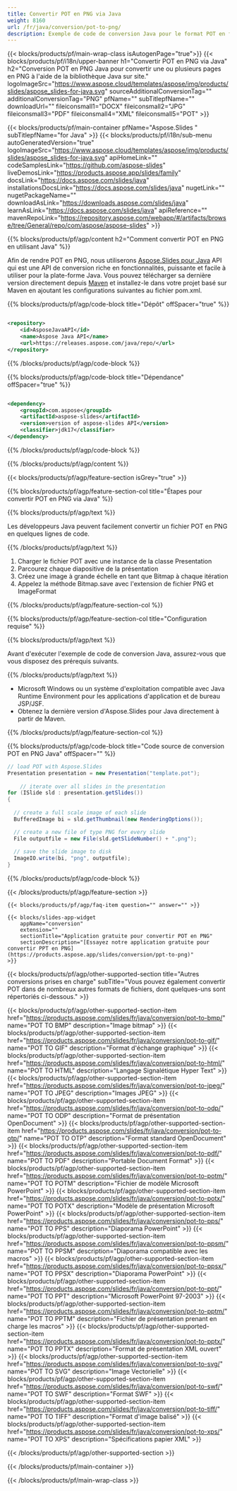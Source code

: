 ```yaml
---
title: Convertir POT en PNG via Java
weight: 8160
url: /fr/java/conversion/pot-to-png/ 
description: Exemple de code de conversion Java pour le format POT en fichier PNG. Utilisez cet exemple de code pour exporter des présentations PowerPoint et OpenOffice au format PNG dans n'importe quelle application Web ou de bureau basée sur Java.
---
```


{{< blocks/products/pf/main-wrap-class isAutogenPage="true">}}
{{< blocks/products/pf/i18n/upper-banner h1="Convertir POT en PNG via Java" h2="Conversion POT en PNG Java pour convertir une ou plusieurs pages en PNG à l'aide de la bibliothèque Java sur site." logoImageSrc="https://www.aspose.cloud/templates/aspose/img/products/slides/aspose_slides-for-java.svg" sourceAdditionalConversionTag="" additionalConversionTag="PNG" pfName="" subTitlepfName="" downloadUrl="" fileiconsmall1="DOCX" fileiconsmall2="JPG" fileiconsmall3="PDF" fileiconsmall4="XML" fileiconsmall5="POT" >}}

{{< blocks/products/pf/main-container pfName="Aspose.Slides " subTitlepfName="for Java" >}}
{{< blocks/products/pf/i18n/sub-menu autoGeneratedVersion="true" logoImageSrc="https://www.aspose.cloud/templates/aspose/img/products/slides/aspose_slides-for-java.svg" apiHomeLink="" codeSamplesLink="https://github.com/aspose-slides" liveDemosLink="https://products.aspose.app/slides/family" docsLink="https://docs.aspose.com/slides/java" installationsDocsLink="https://docs.aspose.com/slides/java" nugetLink="" nugetPackageName="" downloadAsLink="https://downloads.aspose.com/slides/java" learnAsLink="https://docs.aspose.com/slides/java" apiReference="" mavenRepoLink="https://repository.aspose.com/webapp/#/artifacts/browse/tree/General/repo/com/aspose/aspose-slides" >}}

{{% blocks/products/pf/agp/content h2="Comment convertir POT en PNG en utilisant Java" %}}

 Afin de rendre POT en PNG, nous utiliserons
 [Aspose.Slides pour Java](https://products.aspose.com/slides/fr/java/)
 API qui est une API de conversion riche en fonctionnalités, puissante et facile à utiliser pour la plate-forme Java. Vous pouvez télécharger sa dernière version directement depuis
 [Maven](https://repository.aspose.com/webapp/#/artifacts/browse/tree/General/repo/com/aspose/aspose-slides)
 et installez-le dans votre projet basé sur Maven en ajoutant les configurations suivantes au fichier pom.xml.

{{% blocks/products/pf/agp/code-block title="Dépôt" offSpacer="true" %}}

```xml

<repository>
    <id>AsposeJavaAPI</id>
    <name>Aspose Java API</name>
    <url>https://releases.aspose.com/java/repo/</url>
</repository>

```

{{% /blocks/products/pf/agp/code-block %}}

{{% blocks/products/pf/agp/code-block title="Dépendance" offSpacer="true" %}}

```xml

<dependency>
    <groupId>com.aspose</groupId>
    <artifactId>aspose-slides</artifactId>
    <version>version of aspose-slides API</version>
    <classifier>jdk17</classifier>
</dependency>
```

{{% /blocks/products/pf/agp/code-block %}}

{{% /blocks/products/pf/agp/content %}}

{{< blocks/products/pf/agp/feature-section isGrey="true" >}}

{{% blocks/products/pf/agp/feature-section-col title="Étapes pour convertir POT en PNG via Java" %}}

{{% blocks/products/pf/agp/text %}}

 Les développeurs Java peuvent facilement convertir un fichier POT en PNG en quelques lignes de code.

{{% /blocks/products/pf/agp/text %}}

1. Charger le fichier POT avec une instance de la classe Presentation
1. Parcourez chaque diapositive de la présentation
1. Créez une image à grande échelle en tant que Bitmap à chaque itération
1. Appelez la méthode Bitmap.save avec l'extension de fichier PNG et ImageFormat

{{% /blocks/products/pf/agp/feature-section-col %}}

{{% blocks/products/pf/agp/feature-section-col title="Configuration requise" %}}

{{% blocks/products/pf/agp/text %}}

 Avant d'exécuter l'exemple de code de conversion Java, assurez-vous que vous disposez des prérequis suivants.

{{% /blocks/products/pf/agp/text %}}

- Microsoft Windows ou un système d'exploitation compatible avec Java Runtime Environment pour les applications d'application et de bureau JSP/JSF.
- Obtenez la dernière version d'Aspose.Slides pour Java directement à partir de Maven.

{{% /blocks/products/pf/agp/feature-section-col %}}

{{% blocks/products/pf/agp/code-block title="Code source de conversion POT en PNG Java" offSpacer="" %}}

```cs
// load POT with Aspose.Slides
Presentation presentation = new Presentation("template.pot");
   
    // iterate over all slides in the presentation
for (ISlide sld : presentation.getSlides()) 
{
  
  // create a full scale image of each slide
  BufferedImage bi = sld.getThumbnail(new RenderingOptions());

  // create a new file of type PNG for every slide
  File outputfile = new File(sld.getSlideNumber() + ".png");
  
  // save the slide image to disk
  ImageIO.write(bi, "png", outputfile);
}   

```

{{% /blocks/products/pf/agp/code-block %}}

{{< /blocks/products/pf/agp/feature-section >}}

    {{< blocks/products/pf/agp/faq-item question="" answer="" >}}
 

<!-- aboutfile Starts -->

<!-- aboutfile Ends -->

    {{< blocks/slides-app-widget 
        appName="conversion"
        extension=""
        sectionTitle="Application gratuite pour convertir POT en PNG" 
        sectionDescription="[Essayez notre application gratuite pour convertir PPT en PNG](https://products.aspose.app/slides/conversion/ppt-to-png)" 
    >}}
    
{{< blocks/products/pf/agp/other-supported-section title="Autres conversions prises en charge" subTitle="Vous pouvez également convertir POT dans de nombreux autres formats de fichiers, dont quelques-uns sont répertoriés ci-dessous." >}}

{{< blocks/products/pf/agp/other-supported-section-item href="https://products.aspose.com/slides/fr/java/conversion/pot-to-bmp/" name="POT TO BMP" description="Image bitmap" >}}
{{< blocks/products/pf/agp/other-supported-section-item href="https://products.aspose.com/slides/fr/java/conversion/pot-to-gif/" name="POT TO GIF" description="Format d'échange graphique" >}}
{{< blocks/products/pf/agp/other-supported-section-item href="https://products.aspose.com/slides/fr/java/conversion/pot-to-html/" name="POT TO HTML" description="Langage Signalétique Hyper Text" >}}
{{< blocks/products/pf/agp/other-supported-section-item href="https://products.aspose.com/slides/fr/java/conversion/pot-to-jpeg/" name="POT TO JPEG" description="Images JPEG" >}}
{{< blocks/products/pf/agp/other-supported-section-item href="https://products.aspose.com/slides/fr/java/conversion/pot-to-odp/" name="POT TO ODP" description="Format de présentation OpenDocument" >}}
{{< blocks/products/pf/agp/other-supported-section-item href="https://products.aspose.com/slides/fr/java/conversion/pot-to-otp/" name="POT TO OTP" description="Format standard OpenDocument" >}}
{{< blocks/products/pf/agp/other-supported-section-item href="https://products.aspose.com/slides/fr/java/conversion/pot-to-pdf/" name="POT TO PDF" description="Portable Document Format" >}}
{{< blocks/products/pf/agp/other-supported-section-item href="https://products.aspose.com/slides/fr/java/conversion/pot-to-potm/" name="POT TO POTM" description="Fichier de modèle Microsoft PowerPoint" >}}
{{< blocks/products/pf/agp/other-supported-section-item href="https://products.aspose.com/slides/fr/java/conversion/pot-to-potx/" name="POT TO POTX" description="Modèle de présentation Microsoft PowerPoint" >}}
{{< blocks/products/pf/agp/other-supported-section-item href="https://products.aspose.com/slides/fr/java/conversion/pot-to-pps/" name="POT TO PPS" description="Diaporama PowerPoint" >}}
{{< blocks/products/pf/agp/other-supported-section-item href="https://products.aspose.com/slides/fr/java/conversion/pot-to-ppsm/" name="POT TO PPSM" description="Diaporama compatible avec les macros" >}}
{{< blocks/products/pf/agp/other-supported-section-item href="https://products.aspose.com/slides/fr/java/conversion/pot-to-ppsx/" name="POT TO PPSX" description="Diaporama PowerPoint" >}}
{{< blocks/products/pf/agp/other-supported-section-item href="https://products.aspose.com/slides/fr/java/conversion/pot-to-ppt/" name="POT TO PPT" description="Microsoft PowerPoint 97-2003" >}}
{{< blocks/products/pf/agp/other-supported-section-item href="https://products.aspose.com/slides/fr/java/conversion/pot-to-pptm/" name="POT TO PPTM" description="Fichier de présentation prenant en charge les macros" >}}
{{< blocks/products/pf/agp/other-supported-section-item href="https://products.aspose.com/slides/fr/java/conversion/pot-to-pptx/" name="POT TO PPTX" description="Format de présentation XML ouvert" >}}
{{< blocks/products/pf/agp/other-supported-section-item href="https://products.aspose.com/slides/fr/java/conversion/pot-to-svg/" name="POT TO SVG" description="Image Vectorielle" >}}
{{< blocks/products/pf/agp/other-supported-section-item href="https://products.aspose.com/slides/fr/java/conversion/pot-to-swf/" name="POT TO SWF" description="Format SWF" >}}
{{< blocks/products/pf/agp/other-supported-section-item href="https://products.aspose.com/slides/fr/java/conversion/pot-to-tiff/" name="POT TO TIFF" description="Format d'image balisé" >}}
{{< blocks/products/pf/agp/other-supported-section-item href="https://products.aspose.com/slides/fr/java/conversion/pot-to-xps/" name="POT TO XPS" description="Spécifications papier XML" >}}

{{< /blocks/products/pf/agp/other-supported-section >}}

{{< /blocks/products/pf/main-container >}}
    
{{< /blocks/products/pf/main-wrap-class >}}
